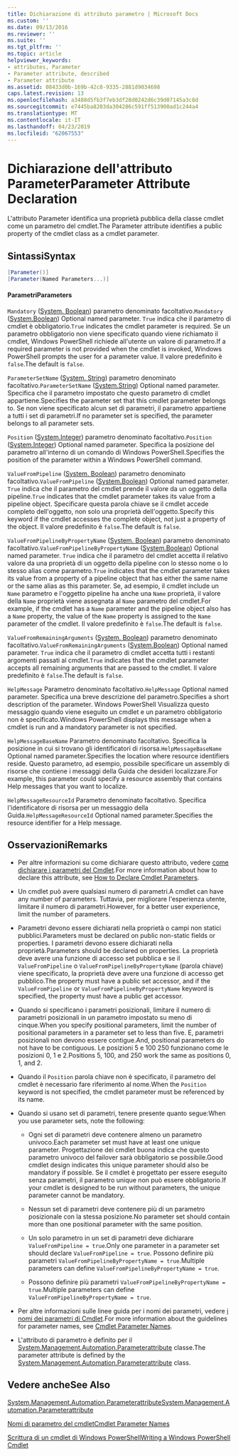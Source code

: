 ```yaml
---
title: Dichiarazione di attributo parametro | Microsoft Docs
ms.custom: ''
ms.date: 09/13/2016
ms.reviewer: ''
ms.suite: ''
ms.tgt_pltfrm: ''
ms.topic: article
helpviewer_keywords:
- attributes, Parameter
- Parameter attribute, described
- Parameter attribute
ms.assetid: 08433d0b-169b-42c8-9335-2881d9034698
caps.latest.revision: 13
ms.openlocfilehash: a3488d5fb3f7eb3df28d0242d6c39d07145a3c8d
ms.sourcegitcommit: e7445ba8203da304286c591ff513900ad1c244a4
ms.translationtype: MT
ms.contentlocale: it-IT
ms.lasthandoff: 04/23/2019
ms.locfileid: "62067553"
---
```

# <a name="parameter-attribute-declaration"></a><span data-ttu-id="597b2-102">Dichiarazione dell'attributo Parameter</span><span class="sxs-lookup"><span data-stu-id="597b2-102">Parameter Attribute Declaration</span></span>

<span data-ttu-id="597b2-103">L'attributo Parameter identifica una proprietà pubblica della classe cmdlet come un parametro del cmdlet.</span><span class="sxs-lookup"><span data-stu-id="597b2-103">The Parameter attribute identifies a public property of the cmdlet class as a cmdlet parameter.</span></span>

## <a name="syntax"></a><span data-ttu-id="597b2-104">Sintassi</span><span class="sxs-lookup"><span data-stu-id="597b2-104">Syntax</span></span>

```csharp
[Parameter()]
[Parameter(Named Parameters...)]
```

#### <a name="parameters"></a><span data-ttu-id="597b2-105">Parametri</span><span class="sxs-lookup"><span data-stu-id="597b2-105">Parameters</span></span>

<span data-ttu-id="597b2-106">`Mandatory` ([System. Boolean](/dotnet/api/System.Boolean)) parametro denominato facoltativo.</span><span class="sxs-lookup"><span data-stu-id="597b2-106">`Mandatory` ([System.Boolean](/dotnet/api/System.Boolean)) Optional named parameter.</span></span> <span data-ttu-id="597b2-107">`True` indica che il parametro di cmdlet è obbligatorio.</span><span class="sxs-lookup"><span data-stu-id="597b2-107">`True` indicates the cmdlet parameter is required.</span></span> <span data-ttu-id="597b2-108">Se un parametro obbligatorio non viene specificato quando viene richiamato il cmdlet, Windows PowerShell richiede all'utente un valore di parametro.</span><span class="sxs-lookup"><span data-stu-id="597b2-108">If a required parameter is not provided when the cmdlet is invoked, Windows PowerShell prompts the user for a parameter value.</span></span> <span data-ttu-id="597b2-109">Il valore predefinito è `false`.</span><span class="sxs-lookup"><span data-stu-id="597b2-109">The default is `false`.</span></span>

<span data-ttu-id="597b2-110">`ParameterSetName` ([System. String](/dotnet/api/System.String)) parametro denominato facoltativo.</span><span class="sxs-lookup"><span data-stu-id="597b2-110">`ParameterSetName` ([System.String](/dotnet/api/System.String)) Optional named parameter.</span></span> <span data-ttu-id="597b2-111">Specifica che il parametro impostato che questo parametro di cmdlet appartiene.</span><span class="sxs-lookup"><span data-stu-id="597b2-111">Specifies the parameter set that this cmdlet parameter belongs to.</span></span> <span data-ttu-id="597b2-112">Se non viene specificato alcun set di parametri, il parametro appartiene a tutti i set di parametri.</span><span class="sxs-lookup"><span data-stu-id="597b2-112">If no parameter set is specified, the parameter belongs to all parameter sets.</span></span>

<span data-ttu-id="597b2-113">`Position` ([System.Integer](/dotnet/api/System.Integer)) parametro denominato facoltativo.</span><span class="sxs-lookup"><span data-stu-id="597b2-113">`Position` ([System.Integer](/dotnet/api/System.Integer)) Optional named parameter.</span></span> <span data-ttu-id="597b2-114">Specifica la posizione del parametro all'interno di un comando di Windows PowerShell.</span><span class="sxs-lookup"><span data-stu-id="597b2-114">Specifies the position of the parameter within a Windows PowerShell command.</span></span>

<span data-ttu-id="597b2-115">`ValueFromPipeline` ([System. Boolean](/dotnet/api/System.Boolean)) parametro denominato facoltativo.</span><span class="sxs-lookup"><span data-stu-id="597b2-115">`ValueFromPipeline` ([System.Boolean](/dotnet/api/System.Boolean)) Optional named parameter.</span></span> <span data-ttu-id="597b2-116">`True` indica che il parametro del cmdlet prende il valore da un oggetto della pipeline.</span><span class="sxs-lookup"><span data-stu-id="597b2-116">`True` indicates that the cmdlet parameter takes its value from a pipeline object.</span></span> <span data-ttu-id="597b2-117">Specificare questa parola chiave se il cmdlet accede completo dell'oggetto, non solo una proprietà dell'oggetto.</span><span class="sxs-lookup"><span data-stu-id="597b2-117">Specify this keyword if the cmdlet accesses the complete object, not just a property of the object.</span></span> <span data-ttu-id="597b2-118">Il valore predefinito è `false`.</span><span class="sxs-lookup"><span data-stu-id="597b2-118">The default is `false`.</span></span>

<span data-ttu-id="597b2-119">`ValueFromPipelineByPropertyName` ([System. Boolean](/dotnet/api/System.Boolean)) parametro denominato facoltativo.</span><span class="sxs-lookup"><span data-stu-id="597b2-119">`ValueFromPipelineByPropertyName` ([System.Boolean](/dotnet/api/System.Boolean)) Optional named parameter.</span></span> <span data-ttu-id="597b2-120">`True` indica che il parametro del cmdlet accetta il relativo valore da una proprietà di un oggetto della pipeline con lo stesso nome o lo stesso alias come parametro.</span><span class="sxs-lookup"><span data-stu-id="597b2-120">`True` indicates that the cmdlet parameter takes its value from a property of a pipeline object that has either the same name or the same alias as this parameter.</span></span> <span data-ttu-id="597b2-121">Se, ad esempio, il cmdlet include un `Name` parametro e l'oggetto pipeline ha anche una `Name` proprietà, il valore della `Name` proprietà viene assegnata al `Name` parametro del cmdlet.</span><span class="sxs-lookup"><span data-stu-id="597b2-121">For example, if the cmdlet has a `Name` parameter and the pipeline object also has a `Name` property, the value of the `Name` property is assigned to the `Name` parameter of the cmdlet.</span></span> <span data-ttu-id="597b2-122">Il valore predefinito è `false`.</span><span class="sxs-lookup"><span data-stu-id="597b2-122">The default is `false`.</span></span>

<span data-ttu-id="597b2-123">`ValueFromRemainingArguments` ([System. Boolean](/dotnet/api/System.Boolean)) parametro denominato facoltativo.</span><span class="sxs-lookup"><span data-stu-id="597b2-123">`ValueFromRemainingArguments` ([System.Boolean](/dotnet/api/System.Boolean)) Optional named parameter.</span></span> <span data-ttu-id="597b2-124">`True` indica che il parametro di cmdlet accetta tutti i restanti argomenti passati al cmdlet.</span><span class="sxs-lookup"><span data-stu-id="597b2-124">`True` indicates that the cmdlet parameter accepts all remaining arguments that are passed to the cmdlet.</span></span> <span data-ttu-id="597b2-125">Il valore predefinito è `false`.</span><span class="sxs-lookup"><span data-stu-id="597b2-125">The default is `false`.</span></span>

<span data-ttu-id="597b2-126">`HelpMessage` Parametro denominato facoltativo.</span><span class="sxs-lookup"><span data-stu-id="597b2-126">`HelpMessage` Optional named parameter.</span></span> <span data-ttu-id="597b2-127">Specifica una breve descrizione del parametro.</span><span class="sxs-lookup"><span data-stu-id="597b2-127">Specifies a short description of the parameter.</span></span> <span data-ttu-id="597b2-128">Windows PowerShell Visualizza questo messaggio quando viene eseguito un cmdlet e un parametro obbligatorio non è specificato.</span><span class="sxs-lookup"><span data-stu-id="597b2-128">Windows PowerShell displays this message when a cmdlet is run and a mandatory parameter is not specified.</span></span>

<span data-ttu-id="597b2-129">`HelpMessageBaseName` Parametro denominato facoltativo. Specifica la posizione in cui si trovano gli identificatori di risorsa.</span><span class="sxs-lookup"><span data-stu-id="597b2-129">`HelpMessageBaseName` Optional named parameter.Specifies the location where resource identifiers reside.</span></span> <span data-ttu-id="597b2-130">Questo parametro, ad esempio, possibile specificare un assembly di risorse che contiene i messaggi della Guida che desideri localizzare.</span><span class="sxs-lookup"><span data-stu-id="597b2-130">For example, this parameter could specify a resource assembly that contains Help messages that you want to localize.</span></span>

<span data-ttu-id="597b2-131">`HelpMessageResourceId` Parametro denominato facoltativo. Specifica l'identificatore di risorsa per un messaggio della Guida.</span><span class="sxs-lookup"><span data-stu-id="597b2-131">`HelpMessageResourceId` Optional named parameter.Specifies the resource identifier for a Help message.</span></span>

## <a name="remarks"></a><span data-ttu-id="597b2-132">Osservazioni</span><span class="sxs-lookup"><span data-stu-id="597b2-132">Remarks</span></span>

- <span data-ttu-id="597b2-133">Per altre informazioni su come dichiarare questo attributo, vedere [come dichiarare i parametri del Cmdlet](./how-to-declare-cmdlet-parameters.md).</span><span class="sxs-lookup"><span data-stu-id="597b2-133">For more information about how to declare this attribute, see [How to Declare Cmdlet Parameters](./how-to-declare-cmdlet-parameters.md).</span></span>

- <span data-ttu-id="597b2-134">Un cmdlet può avere qualsiasi numero di parametri.</span><span class="sxs-lookup"><span data-stu-id="597b2-134">A cmdlet can have any number of parameters.</span></span> <span data-ttu-id="597b2-135">Tuttavia, per migliorare l'esperienza utente, limitare il numero di parametri.</span><span class="sxs-lookup"><span data-stu-id="597b2-135">However, for a better user experience, limit the number of parameters.</span></span>

- <span data-ttu-id="597b2-136">Parametri devono essere dichiarati nella proprietà o campi non statici pubblici.</span><span class="sxs-lookup"><span data-stu-id="597b2-136">Parameters must be declared on public non-static fields or properties.</span></span> <span data-ttu-id="597b2-137">I parametri devono essere dichiarati nella proprietà.</span><span class="sxs-lookup"><span data-stu-id="597b2-137">Parameters should be declared on properties.</span></span> <span data-ttu-id="597b2-138">La proprietà deve avere una funzione di accesso set pubblica e se il `ValueFromPipeline` o `ValueFromPipelineByPropertyName` (parola chiave) viene specificato, la proprietà deve avere una funzione di accesso get pubblico.</span><span class="sxs-lookup"><span data-stu-id="597b2-138">The property must have a public set accessor, and if the `ValueFromPipeline` or `ValueFromPipelineByPropertyName` keyword is specified, the property must have a public get accessor.</span></span>

- <span data-ttu-id="597b2-139">Quando si specificano i parametri posizionali, limitare il numero di parametri posizionali in un parametro impostato su meno di cinque.</span><span class="sxs-lookup"><span data-stu-id="597b2-139">When you specify positional parameters,  limit the number of positional parameters in a parameter set to less than five.</span></span> <span data-ttu-id="597b2-140">E, parametri posizionali non devono essere contigue.</span><span class="sxs-lookup"><span data-stu-id="597b2-140">And, positional parameters do not have to be contiguous.</span></span> <span data-ttu-id="597b2-141">Le posizioni 5 e 100 250 funzionano come le posizioni 0, 1 e 2.</span><span class="sxs-lookup"><span data-stu-id="597b2-141">Positions 5, 100, and 250 work the same as positions 0, 1, and 2.</span></span>

- <span data-ttu-id="597b2-142">Quando il `Position` parola chiave non è specificato, il parametro del cmdlet è necessario fare riferimento al nome.</span><span class="sxs-lookup"><span data-stu-id="597b2-142">When the `Position` keyword is not specified, the cmdlet parameter must be referenced by its name.</span></span>

- <span data-ttu-id="597b2-143">Quando si usano set di parametri, tenere presente quanto segue:</span><span class="sxs-lookup"><span data-stu-id="597b2-143">When you use parameter sets, note the following:</span></span>

    - <span data-ttu-id="597b2-144">Ogni set di parametri deve contenere almeno un parametro univoco.</span><span class="sxs-lookup"><span data-stu-id="597b2-144">Each parameter set must have at least one unique parameter.</span></span> <span data-ttu-id="597b2-145">Progettazione dei cmdlet buona indica che questo parametro univoco del failover sarà obbligatorio se possibile.</span><span class="sxs-lookup"><span data-stu-id="597b2-145">Good cmdlet design indicates this unique parameter should also be mandatory if possible.</span></span> <span data-ttu-id="597b2-146">Se il cmdlet è progettato per essere eseguito senza parametri, il parametro unique non può essere obbligatorio.</span><span class="sxs-lookup"><span data-stu-id="597b2-146">If your cmdlet is designed to be run without parameters, the unique parameter cannot be mandatory.</span></span>

    - <span data-ttu-id="597b2-147">Nessun set di parametri deve contenere più di un parametro posizionale con la stessa posizione.</span><span class="sxs-lookup"><span data-stu-id="597b2-147">No parameter set should contain more than one positional parameter with the same position.</span></span>

    - <span data-ttu-id="597b2-148">Un solo parametro in un set di parametri deve dichiarare `ValueFromPipeline = true`.</span><span class="sxs-lookup"><span data-stu-id="597b2-148">Only one parameter in a parameter set should declare `ValueFromPipeline = true`.</span></span> <span data-ttu-id="597b2-149">Possono definire più parametri `ValueFromPipelineByPropertyName = true`.</span><span class="sxs-lookup"><span data-stu-id="597b2-149">Multiple parameters can define `ValueFromPipelineByPropertyName = true`.</span></span>

    - <span data-ttu-id="597b2-150">Possono definire più parametri `ValueFromPipelineByPropertyName = true`.</span><span class="sxs-lookup"><span data-stu-id="597b2-150">Multiple parameters can define `ValueFromPipelineByPropertyName = true`.</span></span>

- <span data-ttu-id="597b2-151">Per altre informazioni sulle linee guida per i nomi dei parametri, vedere [i nomi dei parametri di Cmdlet](standard-cmdlet-parameter-names-and-types.md).</span><span class="sxs-lookup"><span data-stu-id="597b2-151">For more information about the guidelines for parameter names, see [Cmdlet Parameter Names](standard-cmdlet-parameter-names-and-types.md).</span></span>

- <span data-ttu-id="597b2-152">L'attributo di parametro è definito per il [System.Management.Automation.Parameterattribute](/dotnet/api/System.Management.Automation.ParameterAttribute) classe.</span><span class="sxs-lookup"><span data-stu-id="597b2-152">The parameter attribute is defined by the [System.Management.Automation.Parameterattribute](/dotnet/api/System.Management.Automation.ParameterAttribute) class.</span></span>

## <a name="see-also"></a><span data-ttu-id="597b2-153">Vedere anche</span><span class="sxs-lookup"><span data-stu-id="597b2-153">See Also</span></span>

[<span data-ttu-id="597b2-154">System.Management.Automation.Parameterattribute</span><span class="sxs-lookup"><span data-stu-id="597b2-154">System.Management.Automation.Parameterattribute</span></span>](/dotnet/api/System.Management.Automation.ParameterAttribute)

[<span data-ttu-id="597b2-155">Nomi di parametro del cmdlet</span><span class="sxs-lookup"><span data-stu-id="597b2-155">Cmdlet Parameter Names</span></span>](standard-cmdlet-parameter-names-and-types.md)

[<span data-ttu-id="597b2-156">Scrittura di un cmdlet di Windows PowerShell</span><span class="sxs-lookup"><span data-stu-id="597b2-156">Writing a Windows PowerShell Cmdlet</span></span>](./writing-a-windows-powershell-cmdlet.md)
